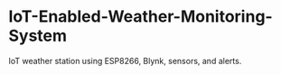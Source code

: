 # IoT-Enabled-Weather-Monitoring-System
IoT weather station using ESP8266, Blynk, sensors, and alerts.
